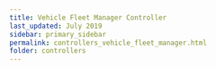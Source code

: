 ```yaml
---
title: Vehicle Fleet Manager Controller
last_updated: July 2019
sidebar: primary_sidebar
permalink: controllers_vehicle_fleet_manager.html
folder: controllers
---
```


